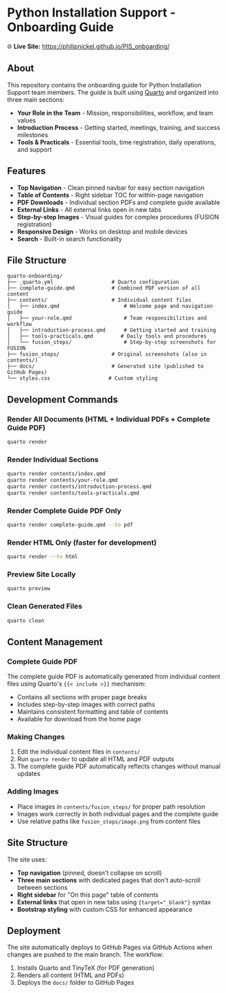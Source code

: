 # Python Installation Support - Onboarding Guide

🌐 **Live Site:** https://philipnickel.github.io/PIS_onboarding/

## About

This repository contains the onboarding guide for Python Installation Support team members. The guide is built using [Quarto](https://quarto.org/) and organized into three main sections:

- **Your Role in the Team** - Mission, responsibilities, workflow, and team values
- **Introduction Process** - Getting started, meetings, training, and success milestones  
- **Tools & Practicals** - Essential tools, time registration, daily operations, and support

## Features

- **Top Navigation** - Clean pinned navbar for easy section navigation
- **Table of Contents** - Right sidebar TOC for within-page navigation
- **PDF Downloads** - Individual section PDFs and complete guide available
- **External Links** - All external links open in new tabs
- **Step-by-step Images** - Visual guides for complex procedures (FUSION registration)
- **Responsive Design** - Works on desktop and mobile devices
- **Search** - Built-in search functionality

## File Structure

```
quarto-onboarding/
├── _quarto.yml                   # Quarto configuration
├── complete-guide.qmd            # Combined PDF version of all content
├── contents/                     # Individual content files
│   ├── index.qmd                     # Welcome page and navigation guide
│   ├── your-role.qmd                 # Team responsibilities and workflow
│   ├── introduction-process.qmd      # Getting started and training
│   ├── tools-practicals.qmd         # Daily tools and procedures
│   └── fusion_steps/                 # Step-by-step screenshots for FUSION
├── fusion_steps/                 # Original screenshots (also in contents/)
├── docs/                         # Generated site (published to GitHub Pages)
└── styles.css                   # Custom styling
```

## Development Commands

### Render All Documents (HTML + Individual PDFs + Complete Guide PDF)
```bash
quarto render
```

### Render Individual Sections
```bash
quarto render contents/index.qmd
quarto render contents/your-role.qmd
quarto render contents/introduction-process.qmd
quarto render contents/tools-practicals.qmd
```

### Render Complete Guide PDF Only
```bash
quarto render complete-guide.qmd --to pdf
```

### Render HTML Only (faster for development)
```bash
quarto render --to html
```

### Preview Site Locally
```bash
quarto preview
```

### Clean Generated Files
```bash
quarto clean
```

## Content Management

### Complete Guide PDF
The complete guide PDF is automatically generated from individual content files using Quarto's `{{< include >}}` mechanism:
- Contains all sections with proper page breaks
- Includes step-by-step images with correct paths
- Maintains consistent formatting and table of contents
- Available for download from the home page

### Making Changes
1. Edit the individual content files in `contents/`
2. Run `quarto render` to update all HTML and PDF outputs
3. The complete guide PDF automatically reflects changes without manual updates

### Adding Images
- Place images in `contents/fusion_steps/` for proper path resolution
- Images work correctly in both individual pages and the complete guide
- Use relative paths like `fusion_steps/image.png` from content files

## Site Structure

The site uses:
- **Top navigation** (pinned, doesn't collapse on scroll)
- **Three main sections** with dedicated pages that don't auto-scroll between sections
- **Right sidebar** for "On this page" table of contents
- **External links** that open in new tabs using `{target="_blank"}` syntax
- **Bootstrap styling** with custom CSS for enhanced appearance

## Deployment

The site automatically deploys to GitHub Pages via GitHub Actions when changes are pushed to the main branch. The workflow:
1. Installs Quarto and TinyTeX (for PDF generation)
2. Renders all content (HTML and PDFs)
3. Deploys the `docs/` folder to GitHub Pages


